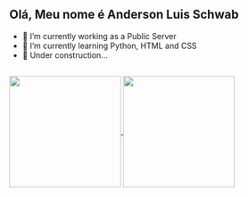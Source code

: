 ## Olá, Meu nome é Anderson Luis Schwab 

- 🔭 I’m currently working as a Public Server
- 🌱 I’m currently learning Python, HTML and CSS
- 🚧 Under construction...
##

  <a href="https://github.com/anderSchwab/github-readme-stats">
    <img height=200 align="center" src="https://github-readme-stats.vercel.app/api?username=anderSchwab&show_icons=true&theme=dark" />
  </a>
  <a href="https://github.com/anderSchwab/convoychat">
    <img height=200 align="center" src="https://github-readme-stats.vercel.app/api/top-langs?username=anderSchwab&layout=compact&theme=dark&card_width=300" />
  </a>

##
